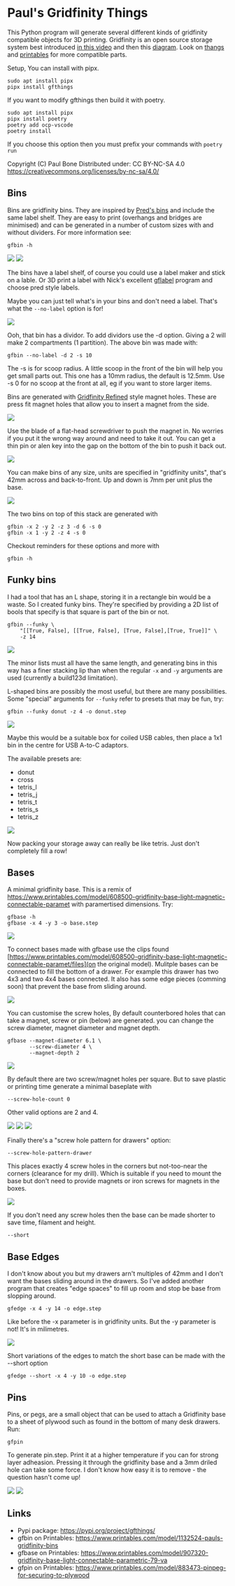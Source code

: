 
Paul's Gridfinity Things
========================

This Python program will generate several different kinds of gridfinity
compatible objects for 3D printing.
Gridfinity is an open source storage system best introduced
[in this video](https://www.youtube.com/watch?v=ra_9zU-mnl8) and then this
[diagram](https://gridfinity.xyz/specification/).
Look on [thangs](thangs.com) and 
[printables](printables.com) for more compatible parts.

Setup, You can install with pipx.

    sudo apt install pipx
    pipx install gfthings

If you want to modify gfthings then build it with poetry.

    sudo apt install pipx
    pipx install poetry
    poetry add ocp-vscode
    poetry install

If you choose this option then you must prefix your commands with
`poetry run`

Copyright (C) Paul Bone
Distributed under: CC BY-NC-SA 4.0
https://creativecommons.org/licenses/by-nc-sa/4.0/


Bins
----

Bins are gridfinity bins.  They are inspired by
[Pred's bins](https://www.printables.com/model/592545-gridfinity-bin-with-printable-label-by-pred-parame)
and include the same label shelf.
They are easy to print (overhangs and bridges are minimised) and can be
generated in a number of custom sizes with and without dividers.  For more
information see:

    gfbin -h

![](images/bin-render.png)
![](images/bin-irl.jpeg)

The bins have a label shelf, of course you could use a label maker and stick
on a lable.
Or 3D print a label with Nick's excellent
[gflabel](https://github.com/ndevenish/gflabel) program and choose pred
style labels.

Maybe you can just tell what's in your bins and don't need a label.  That's
what the `--no-label` option is for!

![](images/bin-no-label.jpeg)

Ooh, that bin has a dividor.  To add dividors use the -d option.  Giving a 2
will make 2 compartments (1 partition).  The above bin was made with:

    gfbin --no-label -d 2 -s 10

The -s is for scoop radius.  A little scoop in the front of the bin will
help you get small parts out.  This one has a 10mm radius, the default is
12.5mm.  Use -s 0 for no scoop at the front at all, eg if you want to store
larger items.

Bins are generated with
[Gridfinity Refined](https://www.printables.com/model/413761-gridfinity-refined)
style magnet holes.  These are press fit magnet holes that allow you to
insert a magnet from the side.

![](images/bin-refined.png)

Use the blade of a flat-head screwdriver to push the magnet in.  No worries
if you put it the wrong way around and need to take it out.  You can get a
thin pin or alen key into the gap on the bottom of the bin to push it back
out.

![](images/bin-refined-insert.jpeg)

You can make bins of any size, units are specified in "gridfinity units",
that's 42mm across and back-to-front. Up and down is 7mm per unit
plus the base.

![](images/bin-sizes.jpeg)

The two bins on top of this stack are generated with 

    gfbin -x 2 -y 2 -z 3 -d 6 -s 0
    gfbin -x 1 -y 2 -z 4 -s 0

Checkout reminders for these options and more with

    gfbin -h

Funky bins
----------

I had a tool that has an L shape, storing it in a rectangle bin would be a waste.  So I created funky bins.  They're specified by providing a 2D list of bools that specify is that square is part of the bin or not.

    gfbin --funky \
        "[[True, False], [[True, False], [True, False],[True, True]]" \
        -z 14

![](images/big_l.png)

The minor lists must all have the same length, and generating bins in this way has a finer stacking lip than when the regular `-x` and `-y` arguments are used (currently a build123d limitation).

L-shaped bins are possibly the most useful, but there are many possibilities.  Some "special" arguments for `--funky` refer to presets that may be fun, try:

    gfbin --funky donut -z 4 -o donut.step

![](images/donut.png)

Maybe this would be a suitable box for coiled USB cables, then place a 1x1 bin in the centre for USB A-to-C adaptors.

The available presets are:

 * donut
 * cross
 * tetris_l
 * tetris_j
 * tetris_t
 * tetris_s
 * tetris_z

![](images/tetris_l.jpeg)

Now packing your storage away can really be like tetris.  Just don't completely fill a row!

Bases
-----

A minimal gridfinity base.  This is a remix of
https://www.printables.com/model/608500-gridfinity-base-light-magnetic-connectable-paramet
with paramertised dimensions.  Try:

    gfbase -h
    gfbase -x 4 -y 3 -o base.step

![](images/base-4x3.png)

To connect bases made with gfbase use the clips found
[https://www.printables.com/model/608500-gridfinity-base-light-magnetic-connectable-paramet/files](on the original model).
Mulitple bases can be connected to fill the bottom of a drawer.
For example this drawer has two 4x3 and two 4x4 bases connected.  It also
has some edge pieces (comming soon) that prevent the base from sliding
around.

![](images/base-irl.jpg)

You can customise the screw holes, By default counterbored holes that can
take a magnet, screw or pin (below) are generated.  you can change the screw
diameter, magnet diameter and magnet depth.

    gfbase --magnet-diameter 6.1 \
           --screw-diameter 4 \
           --magnet-depth 2

![](images/base-counterbore.png)

By default there are two screw/magnet holes per square.  But to save plastic
or printing time generate a minimal baseplate with

    --screw-hole-count 0

Other valid options are 2 and 4.

![](images/base-screws0.png)
![](images/base-screws2.png)
![](images/base-screws4.png)

Finally there's a "screw hole pattern for drawers" option:

    --screw-hole-pattern-drawer

This places exactly 4 screw holes in the corners but not-too-near the
corners (clearance for my drill).  Which is suitable if you need to mount
the base but don't need to provide magnets or iron screws for magnets in the
boxes.

![](images/base-screws-drawer.png)

If you don't need any screw holes then the base can be made shorter to save time, filament and height.

    --short

Base Edges
----------

I don't know about you but my drawers arn't multiples of 42mm and I don't want the bases sliding around in the drawers.  So I've added another program that creates "edge spaces" to fill up room and stop be base from slopping around.

    gfedge -x 4 -y 14 -o edge.step

Like before the -x parameter is in gridfinity units.  But the -y parameter is not!  It's in milimetres.

![](images/edge.png)

Short variations of the edges to match the short base can be made with the --short option

    gfedge --short -x 4 -y 10 -o edge.step

Pins
----

Pins, or pegs, are a small object that can be used to attach a Gridfinity
base to a sheet of plywood such as found in the bottom of many desk drawers.
Run:

    gfpin

To generate pin.step.  Print it at a higher temperature if you can for
strong layer adheasion.  Pressing it through the gridfinity base and a 3mm
driled hole can take some force.  I don't know how easy it is to remove -
the question hasn't come up!

![](images/pin-render.png)
![](images/pin-irl.jpeg)


Links
-----

 * Pypi package: https://pypi.org/project/gfthings/
 * gfbin on Printables: https://www.printables.com/model/1132524-pauls-gridfinity-bins
 * gfbase on Printables: https://www.printables.com/model/907320-gridfinity-base-light-connectable-parametric-79-va
 * gfpin on Printables: https://www.printables.com/model/883473-pinpeg-for-securing-to-plywood


